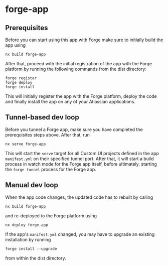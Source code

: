 # forge-app

## Prerequisites

Before you can start using this app with Forge make sure to initially build the app using

    nx build forge-app

After that, proceed with the initial registration of the app with the Forge platform by running the following commands from the dist directory:

    forge register
    forge deploy
    forge install

This will initially register the app with the Forge platform, deploy the code and finally install the app on any of your Atlassian applications.

## Tunnel-based dev loop

Before you tunnel a Forge app, make sure you have completed the prerequisites steps above. After that, run

    nx serve forge-app

This will start the `serve` target for all Custom UI projects defined in the app `manifest.yml` on their specified tunnel port. After that, it will start a build process in watch mode for the Forge app itself, before ultimately, starting the `forge tunnel` process for the Forge app.

## Manual dev loop

When the app code changes, the updated code has to rebuilt by calling

    nx build forge-app

and re-deployed to the Forge platform using

    nx deploy forge-app

If the app's `manifest.yml` changed, you may have to upgrade an existing installation by running

    forge install --upgrade

from within the dist directory.

